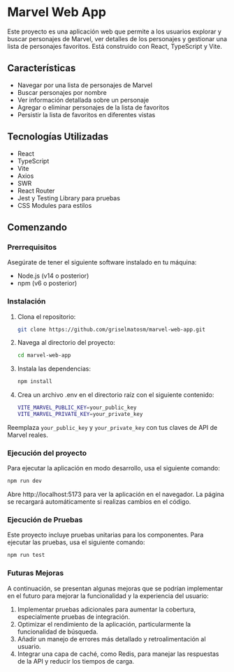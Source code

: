 # Marvel Web App

Este proyecto es una aplicación web que permite a los usuarios explorar y buscar personajes de Marvel, ver detalles de los personajes y gestionar una lista de personajes favoritos. Está construido con React, TypeScript y Vite.

## Características

- Navegar por una lista de personajes de Marvel
- Buscar personajes por nombre
- Ver información detallada sobre un personaje
- Agregar o eliminar personajes de la lista de favoritos
- Persistir la lista de favoritos en diferentes vistas

## Tecnologías Utilizadas

- React
- TypeScript
- Vite
- Axios
- SWR
- React Router
- Jest y Testing Library para pruebas
- CSS Modules para estilos

## Comenzando

### Prerrequisitos

Asegúrate de tener el siguiente software instalado en tu máquina:

- Node.js (v14 o posterior)
- npm (v6 o posterior)

### Instalación

1. Clona el repositorio:
   ```bash
   git clone https://github.com/griselmatosm/marvel-web-app.git
   ```
2. Navega al directorio del proyecto:
   ```bash
   cd marvel-web-app
   ```
3. Instala las dependencias:
   ```bash
   npm install
   ```
4. Crea un archivo .env en el directorio raíz con el siguiente contenido:

   ```bash
   VITE_MARVEL_PUBLIC_KEY=your_public_key
   VITE_MARVEL_PRIVATE_KEY=your_private_key
   ```
Reemplaza `your_public_key` y `your_private_key` con tus claves de API de Marvel reales.
   

### Ejecución del proyecto

Para ejecutar la aplicación en modo desarrollo, usa el siguiente comando:

```bash
npm run dev
```

Abre http://localhost:5173 para ver la aplicación en el navegador. La página se recargará automáticamente si realizas cambios en el código.

### Ejecución de Pruebas

Este proyecto incluye pruebas unitarias para los componentes. Para ejecutar las pruebas, usa el siguiente comando:

```bash
npm run test
```

### Futuras Mejoras

A continuación, se presentan algunas mejoras que se podrían implementar en el futuro para mejorar la funcionalidad y la experiencia del usuario:

1. Implementar pruebas adicionales para aumentar la cobertura, especialmente pruebas de integración.
2. Optimizar el rendimiento de la aplicación, particularmente la funcionalidad de búsqueda.
3. Añadir un manejo de errores más detallado y retroalimentación al usuario.
4. Integrar una capa de caché, como Redis, para manejar las respuestas de la API y reducir los tiempos de carga.
